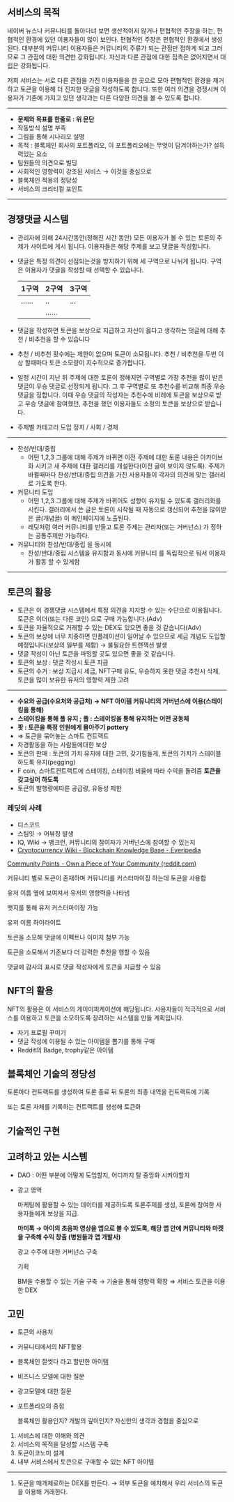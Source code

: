 ## 서비스의 목적

네이버 뉴스나 커뮤니티를 돌아다녀 보면 생산적이지 않거나 편협적인 주장을 하는, 편협적인 환경에 있던 이용자들이 많이 보인다. 편협적인 주장은 편협적인 환경에서 생성된다.  대부분의 커뮤니티 이용자들은 커뮤니티의 주류가 되는 관점만 접하게 되고 그러므로 그 관점에 대한 의견만 강화됩니다. 자신과 다른 관점에 대한 접촉은 없어지면서 대립은 강화됩니다.

저희 서비스는 서로 다른 관점을 가진 이용자들을 한 곳으로 모아 편협적인 환경을 제거하고 토큰을 이용해 더 진지한 댓글을 작성하도록 합니다. 또한 여러 의견을 경쟁시켜 이용자가 기존에 가지고 있던 생각과는 다른 다양한 의견을 볼 수 있도록 합니다.

---

- **문제와 목표를 한줄로 :  위 문단**
- 작동방식 설명 부족
- 그림을 통해 시나리오 설명
- 목적 : 블록체인 회사의 포트폴리오, 이 포트폴리오에는 무엇이 담겨야하는가? 설득력있는 요소
- 팀원들의 의견으로 빌딩
- 사회적인 영향력이 강조된 서비스 → 이것을 중심으로
- 블록체인 적용의 정당성
- 서비스의 크리티컬 포인트

---

## 경쟁댓글 시스템

- 관리자에 의해 24시간동안(정해진 시간 동안) 모든 이용자가 볼 수 있는 토론의 주제가 사이트에 게시 됩니다.  이용자들은 해당 주제를 보고 댓글을 작성합니다.
- 댓글은 특정 의견이 선점되는것을 방지하기 위해 세 구역으로 나뉘게 됩니다. 구역은 이용자가 댓글을 작성할 때 선택할 수 있습니다.
    
    
    | 1구역 | 2구역 | 3구역 |
    | --- | --- | --- |
    | …… | .. | … |
    |  | …… |  |
- 댓글을 작성하면 토큰을 보상으로 지급하고 자신이 옳다고 생각하는 댓글에 대해 추천 / 비추천을 할 수 있습니다
- 추천 / 비추천 횟수에는 제한이 없으며 토큰이 소모됩니다. 추천 / 비추천을 두번 이상 할때마다 토큰 소모량이 지수적으로 증가합니다.
- 일정 시간이 지난 뒤 주제에 대한 토론이 정해지면 구역별로 가장 추천을 많이 받은 댓글이 우승 댓글로 선정되게 됩니다. 그 후 구역별로 또 추천수를 비교해 최종 우승 댓글을 정합니다.  이때 우승 댓글의 작성자는 추천수에 비례에 토큰을 보상으로 받고 우승 댓글에 참여했던, 추천을 했던 이용자들도 소정의 토큰을 보상으로 받습니다.
- 주제별 카테고리 도입 정치 / 사회 / 경제

---

- 찬성/반대/중립
    - 어떤 1,2,3 그룹에 대해 주제가 바뀌면 이전 주제에 대한 토론 내용은 아카이브화 시키고 새 주제에 대한 갤러리를 개설한다(이전 글이 보이지 않도록). 주제가 바뀔때마다 찬성/반대/중립 의견을 가진 사용자들이 각자의 의견에 맞는 갤러리로 가도록 한다.
- 커뮤니티 도입
    - 어떤 1,2,3 그룹에 대해 주제가 바뀌어도 성향이 유지될 수 있도록 갤러리화를 시킨다.  갤러리에서 쓴 글은 토론이 시작될 때 자동으로 갱신되어 추천을 많이받은 글(개념글) 이 메인페이지에 노출된다.
    - 레딧처럼 여러 커뮤니티를 만들고 토론 주제는 관리자(또는 거버넌스) 가 정하는 공통주제만 가능하다.
- 커뮤니티와 찬성/반대/중립 을 동시에
    - 찬성/반대/중립 시스템을 유지함과 동시에 커뮤니티 를 독립적으로 둬서 이용자가 활동 할 수 있게함

---

## 토큰의 활용

- 토큰은 이 경쟁댓글 시스템에서 특정 의견을 지지할 수 있는 수단으로 이용됩니다. 토큰은 이더(또는 다른 코인) 으로 구매 가능합니다.(Adv)
- 토큰을 자율적으로 거래할 수 있는 DEX도 있으면 좋을 것 같습니다(Adv)
- 토큰의 보상에 너무 치중하면 인플레이션이 일어날 수 있으므로 세금 개념도 도입할 예정입니다(보상의 일부를 제함) → 불필요한 트랜잭션 발생
- 댓글 작성이 아닌 토큰을 파밍할 곳도 있으면 좋을 것 같습니다.
- 토큰의 보상 : 댓글 작성시 토큰 지급
- 토큰의 수거 : 보상 지급시 세금, NFT구매 유도, 우승하지 못한 댓글 추천시 삭제, 토큰을 많이 보유한 유저의 영향력 제한 고려

---

- **수요와 공급(수요처와 공급처) → NFT 아이템 커뮤니티의 거버넌스에 이용(스테이킹을 통해)**
- **스테이킹을 통해 풀 유지 ; 풀 : 스테이킹을 통해 유지하는 어떤 공동체**
- **팟 : 토큰을 특정 인원에게 몰아주기 pottery**
- ⇒ 토큰을 묶어놓는 스마트 컨트랙트
- 자경활동을 하는 사람들에대한 보상
- 토큰의 판매 : 토큰의 가치 유지에 대한 고민, 갖기힘들게, 토큰의 가치가 스테이블하도록 유지(pegging)
- F coin, 스마트컨트랙트에 스테이킹, 스테이킹 비율에 따라 수익을 돌려줌 **토큰을 갖고싶어 하도록**
- 토큰의 발행량에따른 공급량, 유동성 제한

### 레딧의 사례

- 디스코드
- 스팀잇 → 어뷰징 발생
- IQ, Wiki → 뱅크런, 커뮤니티의 참여자가 거버넌스에 참여할 수 있는지
- [Cryptocurrency Wiki - Blockchain Knowledge Base - Everipedia](https://everipedia.org/)

[Community Points - Own a Piece of Your Community (reddit.com)](https://www.reddit.com/community-points/documentation/developers)

커뮤니티 별로 토큰이 존재하며 커뮤니티를 커스터마이징 하는데 토큰을 사용함

유저 이름 옆에 보여져서 유저의 영향력을 나타냄

뱃지를 통해 유저 커스터마이징 가능

유저 이름 하이라이트

토큰을 소모해 댓글에 이펙트나 이미지 첨부 가능

토큰을 소모해서 기존보다 더 강력한 추천을 행할 수 있음

댓글에 감사의 표시로 댓글 작성자에게 토큰을 지급할 수 있음

## NFT의 활용

NFT의 활용은 이 서비스의 게이미피케이션에 해당됩니다. 사용자들이 적극적으로 서비스를 이용하고 토큰을 소모하도록 장려하는 시스템을 만들 계획입니다.

- 자기 프로필 꾸미기
- 댓글 작성에 이용될 수 있는 아이템을 뽑기를 통해 구매
- Reddit의 Badge, trophy같은 아이템

## 블록체인 기술의 정당성

토론마다 컨트랙트를 생성하여 토론 종료 뒤 토론의 최종 내역을 컨트랙트에 기록

또는 토론 자체를 기록하는 컨트랙트를 생성해 토큰화

## 기술적인 구현

## 고려하고 있는 시스템

- DAO : 어떤 부분에 어떻게 도입할지, 어디까지 탈 중앙화 시켜야할지
- 광고 영역
    
    마케팅에 활용할 수 있는 데이터를 제공하도록 토론주제를 생성, 토론에 참여한 사용자들에게 보상을 지급. 
    
    **마미톡 → 아이의 초음파 영상을 앱으로 볼 수 있도록, 해당 앱 안에 커뮤니티와 마켓을 구축해 수익 창출 (병원들과 앱 개발사)** 
    
    광고 수주에 대한 거버넌스 구축
    
    기획
    
    BM을 수용할 수 있는 기술 구축 → 기술을 통해 영향력 확장 ⇒ 서비스 토큰을 이용한 DEX
    

## 고민

- 토큰의 사용처
- 커뮤니티에서의 NFT활용
- 블록체인 잘썻다 라고 할만한 아이템
- 비즈니스 모델에 대한 질문
- 광고모델에 대한 질문
- 포트폴리오의 중점
    
    블록체인 활용인지? 개발의 깊이인지? 자신만의 생각과 경험을 중심으로
    

1. 서비스에 대한 이해와 의견
2. 서비스의 목적을 달성할 시스템 구축
3. 토큰이코노미 설계
4. 내부 서비스에서 토큰으로 구매할 수 있는 NFT 아이템

---

1. 토큰을 매개체로하는 DEX를 만든다. → 외부 토큰을 예치해서 우리 서비스의 토큰을 이용해 거래한다.

